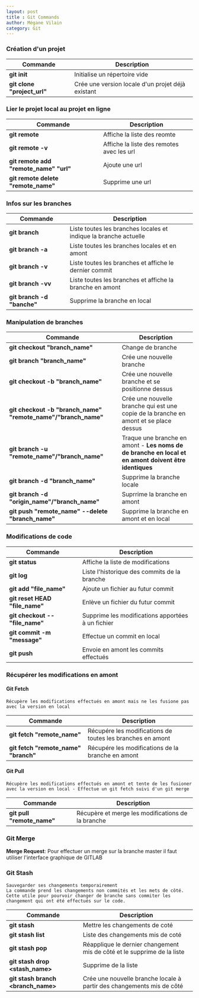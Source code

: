 ```yaml
---
layout: post
title : Git Commands
author: Mégane Vilain
category: Git
---
```


### Création d'un projet

|Commande  | Description |
|---|---|
|**git init**|Initialise un répertoire vide|
|**git clone "project_url"**|Crée une version locale d'un projet déjà existant|

### Lier le projet local au projet en ligne

|Commande  | Description |
|---|---|
|**git remote**|Affiche la liste des reomte|
|**git remote -v**|Affiche la liste des remotes avec les url|
|**git remote add "remote_name" "url"**|Ajoute une url|
|**git remote delete "remote_name"**|Supprime une url|


### Infos sur les branches 

|Commande  | Description |
|---|---|
|**git branch**|Liste toutes les branches locales et indique la branche actuelle|
|**git branch -a**|Liste toutes les branches locales et en amont|
|**git branch -v**|Liste toutes les branches et affiche le dernier commit|
|**git branch -vv**|Liste toutes les branches et affiche la branche en amont|
|**git branch -d "banche"**|Supprime la branche en local |


### Manipulation de branches

|Commande  | Description |
|---|---|
|**git checkout "branch_name"**|Change de branche|
|**git branch "branch_name"**|Crée une nouvelle branche|
|**git checkout -b "branch_name"**|Crée une nouvelle branche et se positionne dessus|
|**git checkout -b "branch_name" "remote_name"/"branch_name"**|Crée une nouvelle branche qui est une copie de la branche en amont et se place dessus|
|**git branch -u "remote_name"/"branch_name"**|Traque une branche en amont - **Les noms de de branche en local et en amont doivent être identiques**|
|**git branch -d "branch_name"**|Supprime la branche locale|
|**git branch -d "origin_name"/"branch_name"**|Suprrime la branche en amont|
|**git push "remote_name" --delete "branch_name"**|Supprime la branche en amont et en local|

### Modifications de code

|Commande  | Description |
|---|---|
|**git status**|Affiche la liste de modifications|
|**git log**|Liste l'historique des commits de la branche|
|**git add "file_name"**|Ajoute un fichier au futur commit |
|**git reset HEAD "file_name"**|Enlève un fichier du futur commit|
|**git checkout -- "file_name"**|Supprime les modifications apportées à un fichier|
|**git commit -m "message"**|Effectue un commit en local|
|**git push**|Envoie en amont les commits effectués|

### Récupérer les modifications en amont

#### Git Fetch

```
Récupère les modifications effectués en amont mais ne les fusione pas avec la version en local
```

|Commande  | Description |
|---|---|
|**git fetch "remote_name"**|Récupére les modifications de toutes les branches en amont|
|**git fetch "remote_name" "branch"**|Récupére les modifications de la branche en amont|

#### Git Pull

```
Récupère les modifications effectués en amont et tente de les fusioner avec la version en local - Effectue un git fetch suivi d'un git merge
```

|Commande  | Description |
|---|---|
|**git pull "remote_name"**|Récupère et merge les modifications de la branche|

### Git Merge


**Merge Request**: Pour effectuer un merge sur la branche master il faut utiliser l'interface graphique de GITLAB 


### Git Stash 

```
Sauvegarder ses changements temporairement 
La commande prend les changements non commités et les mets de côté.  Cette utile pour pourvoir changer de branche sans commiter les changement qui ont été effectués sur le code.
```

|Commande | Description|
|---|---|
|**git stash** |Mettre les changements de coté|
|**git stash list**|Liste des changements mis de coté|
|**git stash pop**|Réapplique le dernier changement mis de côté et le supprime de la liste|
|**git stash drop <stash_name>**|Supprime de la liste
|**git stash branch <branch_name>**|Crée une nouvelle branche locale à partir des changements mis de côté|
